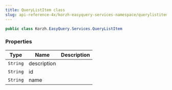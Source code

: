 ```yaml
---
title: QueryListItem class
slug: api-reference-4x/korzh-easyquery-services-namespace/querylistitem-class
---
```


```csharp
public class Korzh.EasyQuery.Services.QueryListItem

```

### Properties

| Type | Name | Description | 
| --- | --- | --- | 
| `String` | description |  | 
| `String` | id |  | 
| `String` | name |  |